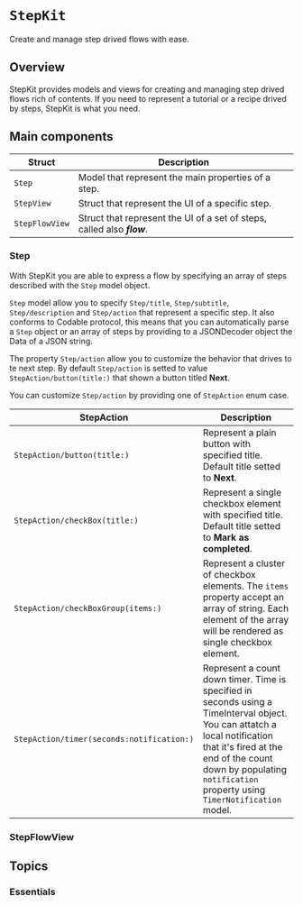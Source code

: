 # ``StepKit``

Create and manage step drived flows with ease.

## Overview

StepKit provides models and views for creating and managing step drived flows rich of contents. If you need to represent a tutorial or a recipe drived by steps, StepKit is what you need.

## Main components

Struct | Description
--- | ---
``Step``            | Model that represent the main properties of a step.
``StepView``        | Struct that represent the UI of a specific step.
``StepFlowView``    | Struct that represent the UI of a set of steps, called also ***flow***.

### Step
With StepKit you are able to express a flow by specifying an array of steps described with the ``Step`` model object.


``Step`` model allow you to specify ``Step/title``, ``Step/subtitle``, ``Step/description`` and ``Step/action`` that represent a specific step. It also conforms to Codable protocol, this means that you can automatically parse a ``Step`` object or an array of steps by providing to a JSONDecoder object the Data of a JSON string.

The property ``Step/action`` allow you to customize the behavior that drives to te next step. By default ``Step/action`` is setted to value ``StepAction/button(title:)`` that shown a button titled **Next**. 

You can customize ``Step/action`` by providing one of ``StepAction`` enum case.

StepAction | Description
--- | ---
``StepAction/button(title:)``               | Represent a plain button with specified title. Default title setted to **Next**.
``StepAction/checkBox(title:)``             | Represent a single checkbox element with specified title. Default title setted to **Mark as completed**.
``StepAction/checkBoxGroup(items:)``        | Represent a cluster of checkbox elements. The `items` property accept an array of string. Each element of the array will be rendered as single checkbox element.
``StepAction/timer(seconds:notification:)`` | Represent a count down timer. Time is specified in seconds using a TimeInterval object. You can attatch a local notification that it's fired at the end of the count down by populating `notification` property using ``TimerNotification`` model.


### StepFlowView


## Topics

### Essentials

